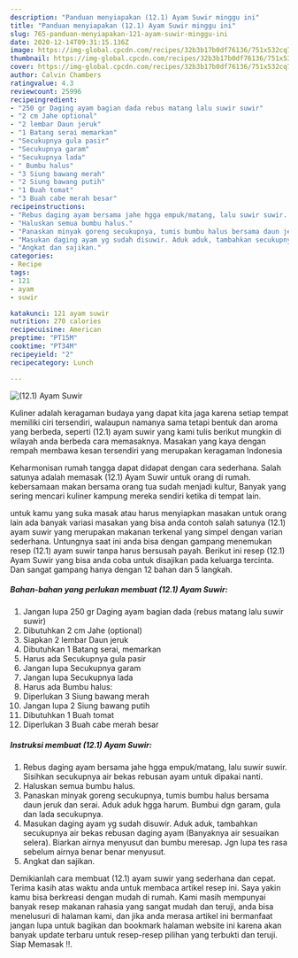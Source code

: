 ```yaml
---
description: "Panduan menyiapakan (12.1) Ayam Suwir minggu ini"
title: "Panduan menyiapakan (12.1) Ayam Suwir minggu ini"
slug: 765-panduan-menyiapakan-121-ayam-suwir-minggu-ini
date: 2020-12-14T09:31:15.136Z
image: https://img-global.cpcdn.com/recipes/32b3b17b0df76136/751x532cq70/121-ayam-suwir-foto-resep-utama.jpg
thumbnail: https://img-global.cpcdn.com/recipes/32b3b17b0df76136/751x532cq70/121-ayam-suwir-foto-resep-utama.jpg
cover: https://img-global.cpcdn.com/recipes/32b3b17b0df76136/751x532cq70/121-ayam-suwir-foto-resep-utama.jpg
author: Calvin Chambers
ratingvalue: 4.3
reviewcount: 25996
recipeingredient:
- "250 gr Daging ayam bagian dada rebus matang lalu suwir suwir"
- "2 cm Jahe optional"
- "2 lembar Daun jeruk"
- "1 Batang serai memarkan"
- "Secukupnya gula pasir"
- "Secukupnya garam"
- "Secukupnya lada"
- " Bumbu halus"
- "3 Siung bawang merah"
- "2 Siung bawang putih"
- "1 Buah tomat"
- "3 Buah cabe merah besar"
recipeinstructions:
- "Rebus daging ayam bersama jahe hgga empuk/matang, lalu suwir suwir. Sisihkan secukupnya air bekas rebusan ayam untuk dipakai nanti."
- "Haluskan semua bumbu halus."
- "Panaskan minyak goreng secukupnya, tumis bumbu halus bersama daun jeruk dan serai. Aduk aduk hgga harum. Bumbui dgn garam, gula dan lada secukupnya."
- "Masukan daging ayam yg sudah disuwir. Aduk aduk, tambahkan secukupnya air bekas rebusan daging ayam (Banyaknya air sesuaikan selera). Biarkan airnya menyusut dan bumbu meresap. Jgn lupa tes rasa sebelum airnya benar benar menyusut."
- "Angkat dan sajikan."
categories:
- Recipe
tags:
- 121
- ayam
- suwir

katakunci: 121 ayam suwir 
nutrition: 270 calories
recipecuisine: American
preptime: "PT15M"
cooktime: "PT34M"
recipeyield: "2"
recipecategory: Lunch

---
```



![(12.1) Ayam Suwir](https://img-global.cpcdn.com/recipes/32b3b17b0df76136/751x532cq70/121-ayam-suwir-foto-resep-utama.jpg)

Kuliner adalah keragaman budaya yang dapat kita jaga karena setiap tempat memiliki ciri tersendiri, walaupun namanya sama tetapi bentuk dan aroma yang berbeda, seperti (12.1) ayam suwir yang kami tulis berikut mungkin di wilayah anda berbeda cara memasaknya. Masakan yang kaya dengan rempah membawa kesan tersendiri yang merupakan keragaman Indonesia



Keharmonisan rumah tangga dapat didapat dengan cara sederhana. Salah satunya adalah memasak (12.1) Ayam Suwir untuk orang di rumah. kebersamaan makan bersama orang tua sudah menjadi kultur, Banyak yang sering mencari kuliner kampung mereka sendiri ketika di tempat lain.

untuk kamu yang suka masak atau harus menyiapkan masakan untuk orang lain ada banyak variasi masakan yang bisa anda contoh salah satunya (12.1) ayam suwir yang merupakan makanan terkenal yang simpel dengan varian sederhana. Untungnya saat ini anda bisa dengan gampang menemukan resep (12.1) ayam suwir tanpa harus bersusah payah.
Berikut ini resep (12.1) Ayam Suwir yang bisa anda coba untuk disajikan pada keluarga tercinta. Dan sangat gampang hanya dengan 12 bahan dan 5 langkah.


<!--inarticleads1-->

##### Bahan-bahan yang perlukan membuat (12.1) Ayam Suwir:

1. Jangan lupa 250 gr Daging ayam bagian dada (rebus matang lalu suwir suwir)
1. Dibutuhkan 2 cm Jahe (optional)
1. Siapkan 2 lembar Daun jeruk
1. Dibutuhkan 1 Batang serai, memarkan
1. Harus ada Secukupnya gula pasir
1. Jangan lupa Secukupnya garam
1. Jangan lupa Secukupnya lada
1. Harus ada  Bumbu halus:
1. Diperlukan 3 Siung bawang merah
1. Jangan lupa 2 Siung bawang putih
1. Dibutuhkan 1 Buah tomat
1. Diperlukan 3 Buah cabe merah besar




<!--inarticleads2-->

##### Instruksi membuat  (12.1) Ayam Suwir:

1. Rebus daging ayam bersama jahe hgga empuk/matang, lalu suwir suwir. Sisihkan secukupnya air bekas rebusan ayam untuk dipakai nanti.
1. Haluskan semua bumbu halus.
1. Panaskan minyak goreng secukupnya, tumis bumbu halus bersama daun jeruk dan serai. Aduk aduk hgga harum. Bumbui dgn garam, gula dan lada secukupnya.
1. Masukan daging ayam yg sudah disuwir. Aduk aduk, tambahkan secukupnya air bekas rebusan daging ayam (Banyaknya air sesuaikan selera). Biarkan airnya menyusut dan bumbu meresap. Jgn lupa tes rasa sebelum airnya benar benar menyusut.
1. Angkat dan sajikan.




Demikianlah cara membuat (12.1) ayam suwir yang sederhana dan cepat. Terima kasih atas waktu anda untuk membaca artikel resep ini. Saya yakin kamu bisa berkreasi dengan mudah di rumah. Kami masih mempunyai banyak resep makanan rahasia yang sangat mudah dan teruji, anda bisa menelusuri di halaman kami, dan jika anda merasa artikel ini bermanfaat jangan lupa untuk bagikan dan bookmark halaman website ini karena akan banyak update terbaru untuk resep-resep pilihan yang terbukti dan teruji. Siap Memasak !!. 
